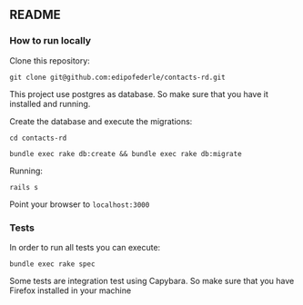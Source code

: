 ## README


### How to run locally

Clone this repository:

``git clone git@github.com:edipofederle/contacts-rd.git``


This project use postgres as database. So make sure that you have it installed and running.

Create the database and execute the migrations:
 
``cd contacts-rd``

``bundle exec rake db:create && bundle exec rake db:migrate``

Running:

``rails s``

Point your browser to ``localhost:3000``


### Tests

In order to run all tests you can execute:

``bundle exec rake spec``

Some tests are integration test using Capybara. So make sure that you have Firefox installed in your machine
